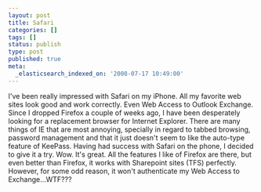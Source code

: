 ```yaml
---
layout: post
title: Safari
categories: []
tags: []
status: publish
type: post
published: true
meta:
  _elasticsearch_indexed_on: '2008-07-17 10:49:00'
---
```

<p>I&#039;ve been really impressed with Safari on my iPhone. All my favorite web sites look good and work correctly. Even Web Access to Outlook Exchange. Since I dropped Firefox a couple of weeks ago, I have been desperately looking for a replacement browser for Internet Explorer. There are many things of IE that are most annoying, specially in regard to tabbed browsing, password management and that it just doesn&#039;t seem to like the auto-type feature of KeePass. Having had success with Safari on the phone, I decided to give it a try. Wow. It&#039;s great. All the features I like of Firefox are there, but even better than Firefox, it works with Sharepoint sites (TFS) perfectly. However, for some odd reason, it won&#039;t authenticate my Web Access to Exchange...WTF???</p>
